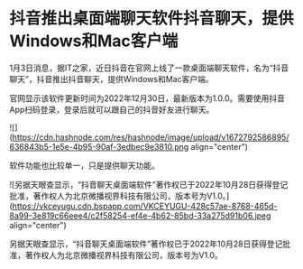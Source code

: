 # 抖音推出桌面端聊天软件抖音聊天，提供Windows和Mac客户端

1月3日消息，据IT之家，近日抖音在官网上线了一款桌面端聊天软件，名为“抖音聊天”，抖音推出抖音聊天，提供Windows和Mac客户端。

官网显示该软件更新时间为2022年12月30日，最新版本为1.0.0。需要使用抖音App扫码登录，登录后就可以跟自己的抖音好友进行聊天。

![](https://cdn.hashnode.com/res/hashnode/image/upload/v1672792586895/636843b5-1e5e-4b95-90af-3edbec9e3810.png align="center")

软件功能也比较单一，只是提供聊天功能。

![另据天眼查显示，“抖音聊天桌面端软件”著作权已于2022年10月28日获得登记批准，著作权人为北京微播视界科技有限公司，版本号为V1.0。](https://vkceyugu.cdn.bspapp.com/VKCEYUGU-428c57ae-8768-465d-8a99-3e819c66eee4/c2f58254-ef4e-4b62-85bd-33a275d91b06.jpeg align="center")

另据天眼查显示，“抖音聊天桌面端软件”著作权已于2022年10月28日获得登记批准，著作权人为北京微播视界科技有限公司，版本号为V1.0。